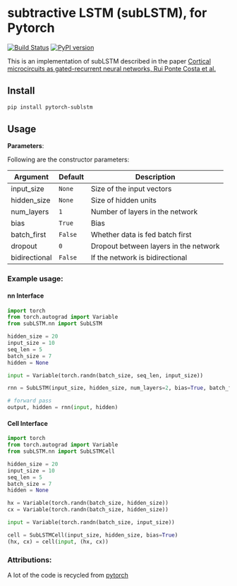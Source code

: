 # subtractive LSTM (subLSTM), for Pytorch

[![Build Status](https://travis-ci.org/ixaxaar/pytorch-sublstm.svg?branch=master)](https://travis-ci.org/ixaxaar/pytorch-sublstm) [![PyPI version](https://badge.fury.io/py/pytorch-sublstm.svg)](https://badge.fury.io/py/pytorch-sublstm)

This is an implementation of subLSTM described in the paper [Cortical microcircuits as gated-recurrent neural networks, Rui Ponte Costa et al.](https://arxiv.org/abs/1711.02448)

## Install

```bash
pip install pytorch-sublstm
```


## Usage

**Parameters**:

Following are the constructor parameters:

| Argument | Default | Description |
| --- | --- | --- |
| input_size | `None` | Size of the input vectors |
| hidden_size | `None` | Size of hidden units |
| num_layers | `1` | Number of layers in the network |
| bias | `True` | Bias |
| batch_first | `False` | Whether data is fed batch first |
| dropout | `0` | Dropout between layers in the network |
| bidirectional | `False` | If the network is bidirectional |


### Example usage:

#### nn Interface
```python
import torch
from torch.autograd import Variable
from subLSTM.nn import SubLSTM

hidden_size = 20
input_size = 10
seq_len = 5
batch_size = 7
hidden = None

input = Variable(torch.randn(batch_size, seq_len, input_size))

rnn = SubLSTM(input_size, hidden_size, num_layers=2, bias=True, batch_first=True)

# forward pass
output, hidden = rnn(input, hidden)
```

#### Cell Interface

```python
import torch
from torch.autograd import Variable
from subLSTM.nn import SubLSTMCell

hidden_size = 20
input_size = 10
seq_len = 5
batch_size = 7
hidden = None

hx = Variable(torch.randn(batch_size, hidden_size))
cx = Variable(torch.randn(batch_size, hidden_size))

input = Variable(torch.randn(batch_size, input_size))

cell = SubLSTMCell(input_size, hidden_size, bias=True)
(hx, cx) = cell(input, (hx, cx))
```

### Attributions:

A lot of the code is recycled from [pytorch](https://pytorch.org)
